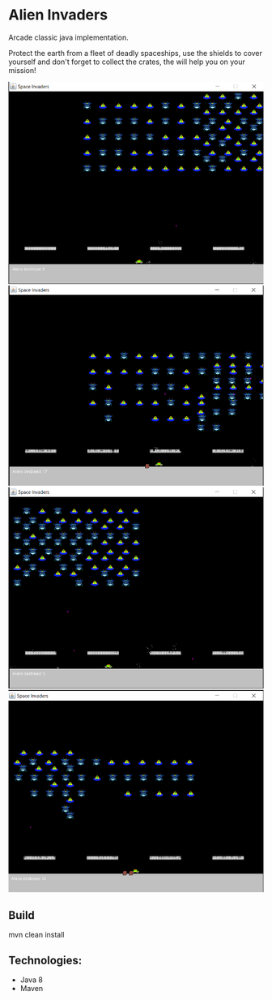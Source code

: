 # Alien Invaders

Arcade classic java implementation.

Protect the earth from a fleet of deadly spaceships,
use the shields to cover yourself and don't forget to collect the crates,
the will help you on your mission!

![alt text](https://github.com/szymonstuszek/alien-invaders/blob/master/src/main/resources/screens/alien1.PNG)
![alt text](https://github.com/szymonstuszek/alien-invaders/blob/master/src/main/resources/screens/alien2.PNG)
![alt text](https://github.com/szymonstuszek/alien-invaders/blob/master/src/main/resources/screens/alien3.PNG)
![alt text](https://github.com/szymonstuszek/alien-invaders/blob/master/src/main/resources/screens/alien4.PNG)


## Build
mvn clean install

## Technologies:
 - Java 8
 - Maven
